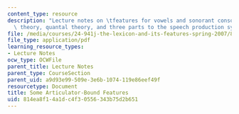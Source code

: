 ```yaml
---
content_type: resource
description: "Lecture notes on \tfeatures for vowels and sonorant consonants, dispersion\
  \ theory, quantal theory, and three parts to the speech production system."
file: /media/courses/24-941j-the-lexicon-and-its-features-spring-2007/814ea8f14a1dc4f30556343b75d2b651_lec2ks.pdf
file_type: application/pdf
learning_resource_types:
- Lecture Notes
ocw_type: OCWFile
parent_title: Lecture Notes
parent_type: CourseSection
parent_uid: a9d93e99-509e-3e6b-1074-119e86eef49f
resourcetype: Document
title: Some Articulator-Bound Features
uid: 814ea8f1-4a1d-c4f3-0556-343b75d2b651
---
```

